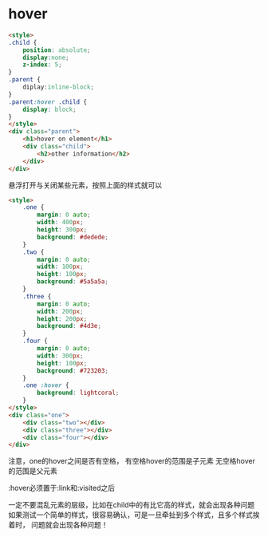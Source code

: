 # hover

```html
<style>
.child {
	position: absolute;
	display:none;
	z-index: 5;
}
.parent {
	diplay:inline-block;
}
.parent:hover .child {
	display: block;
}
</style>
<div class="parent">
	<h1>hover on element</h1>
	<div class="child">
		<h2>other information</h2>
	</div>
</div>
```
悬浮打开与关闭某些元素，按照上面的样式就可以

```html
<style>
	.one {
		margin: 0 auto;
		width: 400px;
		height: 300px;
		background: #dedede;                
	}
	.two {
		margin: 0 auto;
		width: 100px;
		height: 100px;
		background: #5a5a5a;
	}
	.three {
		margin: 0 auto;
		width: 200px;
		height: 200px;
		background: #4d3e;
	}
	.four {
		margin: 0 auto;
		width: 300px;
		height: 100px;
		background: #723203;
	}
	.one :hover {
		background: lightcoral;
	}
</style>
<div class="one">
	<div class="two"></div>
	<div class="three"></div>
	<div class="four"></div>
</div>
```
注意，one的hover之间是否有空格，
有空格hover的范围是子元素
无空格hover的范围是父元素

:hover必须置于:link和:visited之后

一定不要混乱元素的层级，比如在child中的有比它高的样式，就会出现各种问题
如果测试一个简单的样式，很容易确认，可是一旦牵扯到多个样式，且多个样式挨着时，
问题就会出现各种问题！
